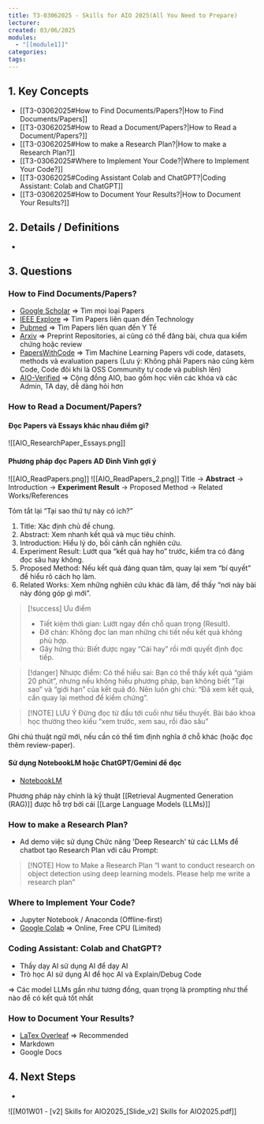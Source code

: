 ```yaml
---
title: T3-03062025 - Skills for AIO 2025(All You Need to Prepare)
lecturer: 
created: 03/06/2025
modules:
  - "[[module1]]"
categories: 
tags:
---
```




## 1. Key Concepts
- [[T3-03062025#How to Find Documents/Papers?|How to Find Documents/Papers]]
- [[T3-03062025#How to Read a Document/Papers?|How to Read a Document/Papers?]]
- [[T3-03062025#How to make a Research Plan?|How to make a Research Plan?]]
- [[T3-03062025#Where to Implement Your Code?|Where to Implement Your Code?]]
- [[T3-03062025#Coding Assistant Colab and ChatGPT?|Coding Assistant: Colab and ChatGPT]]
- [[T3-03062025#How to Document Your Results?|How to Document Your Results?]]
## 2. Details / Definitions
- 
## 3. Questions

### How to Find Documents/Papers?
- [Google Scholar](https://scholar.google.com) => Tìm mọi loại Papers
- [IEEE Explore](https://ieeexplore.ieee.org/Xplore/home.jsp) => Tìm Papers liên quan đến Technology
- [Pubmed](https://pubmed.ncbi.nlm.nih.gov/) => Tìm Papers liên quan đến Y Tế
- [Arxiv](https://arxiv.org/) => Preprint Repositories, ai cũng có thể đăng bài, chưa qua kiểm chứng hoặc review
- [PapersWithCode](https://paperswithcode.com/) => Tìm Machine Learning Papers với code, datasets, methods và evaluation papers (Lưu ý: Không phải Papers nào cũng kèm Code, Code đôi khi là OSS Community tự code và publish lên)
- [AIO-Verified](https://www.facebook.com/groups/aio.verify) => Cộng đồng AIO, bao gồm học viên các khóa và các Admin, TA dạy, dễ dàng hỏi hơn
### How to Read a Document/Papers?

#### Đọc Papers và Essays khác nhau điểm gì?
![[AIO_ResearchPaper_Essays.png]]
#### Phương pháp đọc Papers **AD Đình Vinh** gợi ý
![[AIO_ReadPapers.png]]
![[AIO_ReadPapers_2.png]]
Title -> **Abstract** -> Introduction -> **Experiment Result** -> Proposed Method -> Related Works/References

Tóm tắt lại “Tại sao thứ tự này có ích?”
1. Title: Xác định chủ đề chung.
2. Abstract: Xem nhanh kết quả và mục tiêu chính.
3. Introduction: Hiểu lý do, bối cảnh cần nghiên cứu.
4. Experiment Result: Lướt qua “kết quả hay ho” trước, kiểm tra có đáng đọc sâu hay không.
5. Proposed Method: Nếu kết quả đáng quan tâm, quay lại xem “bí quyết” để hiểu rõ cách họ làm.
6. Related Works: Xem những nghiên cứu khác đã làm, để thấy “nơi này bài này đóng góp gì mới”.


> [!success] Ưu điểm
> - Tiết kiệm thời gian: Lướt ngay đến chỗ quan trọng (Result).
> - Đỡ chán: Không đọc lan man những chi tiết nếu kết quả không phù hợp.
> - Gây hứng thú: Biết được ngay “Cái hay” rồi mới quyết định đọc tiếp.


> [!danger] Nhược điểm:
> Có thể hiểu sai: Bạn có thể thấy kết quả “giảm 20 phút”, nhưng nếu không hiểu phương pháp, bạn không biết “Tại sao” và “giới hạn” của kết quả đó. Nên luôn ghi chú: “Đã xem kết quả, cần quay lại method để kiểm chứng”.


> [!NOTE] LƯU Ý
> Đừng đọc từ đầu tới cuối như tiểu thuyết. Bài báo khoa học thường theo kiểu “xem trước, xem sau, rồi đào sâu”
> 
Ghi chú thuật ngữ mới, nếu cần có thể tìm định nghĩa ở chỗ khác (hoặc đọc thêm review-paper).

#### Sử dụng NotebookLM hoặc ChatGPT/Gemini để đọc
- [NotebookLM](https://notebooklm.google.com/)

Phương pháp này chính là kỹ thuật [[Retrieval Augmented Generation (RAG)]] được hỗ trợ bởi cái [[Large Language Models (LLMs)]]

### How to make a Research Plan?
- Ad demo việc sử dụng Chức năng 'Deep Research' từ các LLMs để chatbot tạo Research Plan với câu Prompt: 

> [!NOTE] How to Make a Research Plan
> “I want to conduct research on object detection using deep learning models. Please help me write a research plan”

### Where to Implement Your Code?
- Jupyter Notebook / Anaconda (Offline-first)
- [Google Colab](https://colab.research.google.com/) => Online, Free CPU (Limited) 

### Coding Assistant: Colab and ChatGPT?
- Thầy dạy AI sử dụng AI để dạy AI
- Trò học AI sử dụng AI để học AI và Explain/Debug Code

=> Các model LLMs gần như tương đồng, quan trọng là prompting như thế nào để có kết quả tốt nhất
### How to Document Your Results?
- [LaTex Overleaf](https://www.overleaf.com/) => Recommended
- Markdown
- Google Docs

## 4. Next Steps
- 
![[M01W01 - [v2] Skills for AIO2025_[Slide_v2] Skills for AIO2025.pdf]]